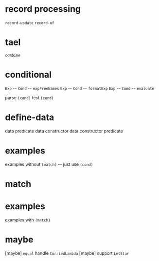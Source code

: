 # record processing

`record-update`
`record-of`

# tael

`combine`

# conditional

`Exp` -- `Cond` -- `expFreeNames`
`Exp` -- `Cond` -- `formatExp`
`Exp` -- `Cond` -- `evaluate`

parse `(cond)`
test `(cond)`

# define-data

data predicate
data constructor
data constructor predicate

# examples

examples without `(match)` -- just use `(cond)`

# match

# examples

examples with `(match)`

# maybe

[maybe] `equal` handle `CurriedLambda`
[maybe] support `LetStar`
